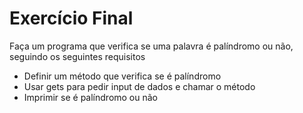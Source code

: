 # Exercício Final

Faça um programa que verifica se uma palavra é palíndromo ou não, seguindo os seguintes requisitos

- Definir um método que verifica se é palíndromo
- Usar gets para pedir input de dados e chamar o método
- Imprimir se é palíndromo ou não
